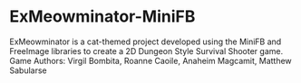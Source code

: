 # ExMeowminator-MiniFB
ExMeowminator is a cat-themed project developed using the MiniFB and FreeImage libraries to create a 2D Dungeon Style Survival Shooter game. 
Game Authors: Virgil Bombita, Roanne Caoile, Anaheim Magcamit, Matthew Sabularse
